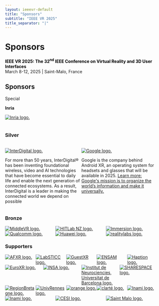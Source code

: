 ```yaml
---
layout: ieeevr-default
title: "Sponsors"
subtitle: "IEEE VR 2025"
title_separator: "|"
---
```

<style>
div.silver {
  width:100%;
  overflow:auto;
  display: flex;
}
div.silver div {
  width:50%;  
  float:left;
}
div.bronze {
  width:100%;
  overflow:auto;
  display: flex;
}
div.bronze div {
  width:33%;  
  float:left;
}
div.supportersfi {
  width:100%;
  overflow:auto;
  display: flex;
}
div.supportersfi div {
  width:20%;  
  float:left;
}
div.supportersfo {
  width:100%;
  overflow:auto;
  display: flex;
}
div.supportersfo div {
  width:25%;  
  float:left;
}
div.supporterst {
  width:100%;
  overflow:auto;
  display: flex;
}
div.supporterst div {
  width:33%;  
  float:left;
}
</style>
<script type="text/javascript">
    $(document).ready(function(){
		var email = ""; 
		var domain = "ieeevr.org"; 
		email = "exhibitssponsors2025"; 
		$(".exhibitssponsors").html("<span class='text-nowrap'><a href=javascript:location='" + "mail" + "to:" + email + "@" + domain + "'><i class='fas fa-fw fa-envelope-square emailIcon' style=''></i><i class='emailText'>" + email + "@" + domain + "</a></i></span>");    
	});
</script>
<div>
    <h1 id="cfp-exhibitssponsors">Sponsors <div class="floatRight"><span class="exhibitssponsors"></span></div></h1>
    <p>
        <strong style="color: black">IEEE VR 2025: The 32<sup>nd</sup> IEEE Conference on Virtual Reality and 3D User Interfaces</strong><br />
            March 8-12, 2025 | Saint-Malo, France
    </p>    
    <h2 id="overview">Sponsors</h2>
    <div class="confsponsors-type">Special</div>
    <p><b>Inria</b></p>
    <a href="https://inria.fr/en" target="_blank">
        <img class="conf-icon"  src="/dev/assets/images/sponsors/Inria.png" alt="Inria logo.">
    </a>
    <br><br>
    <!-- Silver -->
    <h3 id="overview">Silver</h3>
    <br>
    <div class ="silver">
        <div>
        <a href="https://www.interdigital.com/" target="_blank">
            <img class="conf-icon"  src="/dev/assets/images/sponsors/InterDigital.png" alt="InterDigital logo.">
        </a>
        <p>For more than 50 years, InterDigital® has been inventing foundational wireless, video and AI technologies that have become essential to daily life and enable the next generation of connected ecosystems. As a result, InterDigital is a leader in making the connected world we depend on possible</p>
        </div>
    <br>
        <div>
        <a href="https://about.google/" target="_blank">
            <img class="conf-icon"  src="/dev/assets/images/sponsors/Google.png" alt="Google logo.">
        </a>
        <p>Google is the company behind Android XR, an operating system for headsets and glasses that will be available in 2025. <a href="https://www.android.com/xr/">Learn more: Google's mission is to organize the world’s information and make it universally.</a></p>
        <br>
        </div>
    </div>
    <!-- Bronze -->
    <h3 id="overview">Bronze</h3>
    <div class="bronze">
        <div>
            <a href="https://www.middlevr.com/2/" target="_blank">
                <img class="conf-icon"  src="/dev/assets/images/sponsors/MiddleVR.png" alt="MiddleVR logo.">
            </a>
        </div> 
        <div>
            <a href="https://www.hitlabnz.org/" target="_blank">
                <img class="conf-icon"  src="/dev/assets/images/sponsors/Hit Lab NZ_Bronze.png" alt="HITLab NZ logo.">
            </a>
        </div>
        <div>
            <a href="https://www.immersion.fr/" target="_blank">
                <img class="conf-icon"  src="/dev/assets/images/sponsors/Immersion.png" alt="Immersion logo.">
            </a>
        </div>
    </div>
    <div class="bronze">
        <div>
            <a href="https://www.qualcomm.com/" target="_blank">
                <img class="conf-icon"  src="/dev/assets/images/sponsors/Qualcomm.png" alt="Qualcomm logo.">
            </a>
        </div>
        <div>
            <a href="https://www.huawei.com/en/" target="_blank">
                <img class="conf-icon"  src="/dev/assets/images/sponsors/Huawei.jpg" alt="Huawei logo.">
            </a>
        </div>
        <div>
            <a href="https://www.meta.com/fr/" target="_blank">
                <img class="conf-icon"  src="/dev/assets/images/sponsors/realitylabs.png" alt="realitylabs logo.">
            </a>
        </div>
    </div>
    <h3 id="overview">Supporters</h3>
    <div class="supportersfi">
        <div>
            <a href="https://www.afxr.org/page/1756926-accueil" target="_blank">
                <img class="conf-icon"  src="/dev/assets/images/sponsors/AFXR.png" alt="AFXR logo.">
            </a>
        </div>
        <div>
            <a href="https://labsticc.fr/en" target="_blank">
                <img class="conf-icon"  src="/dev/assets/images/sponsors/LabSTICC.png" alt="LabSTICC logo.">
            </a>
        </div>
        <div>
            <a href="https://guestxr.eu/" target="_blank">
                <img class="conf-icon"  src="/dev/assets/images/sponsors/GuestXR.png" alt="GuestXR logo.">
            </a>
        </div>
        <div>
            <a href="https://artsetmetiers.fr/en" target="_blank">
                <img class="conf-icon"  src="/dev/assets/images/sponsors/ENSAM.png" alt="ENSAM logo.">
            </a>
        </div>
        <div>
            <a href="https://www.haption.com/" target="_blank">
                <img class="conf-icon"  src="/dev/assets/images/sponsors/Haption.jpg" alt="Haption logo.">
            </a>
        </div>
    </div>    
    <div class="supportersfo">
        <div>
            <a href="https://www.euroxr-association.org/" target="_blank">
                <img class="conf-icon"  src="/dev/assets/images/sponsors/EuroXR.png" alt="EuroXR logo.">
            </a>
        </div>
        <div>
            <a href="https://www.insa-rennes.fr/graduate-school-of-engineering.html" target="_blank">
                <img class="conf-icon"  src="/dev/assets/images/sponsors/INSA.png" alt="INSA logo.">
            </a>
        </div>
        <div>
            <a href="https://www.neurociencies.ub.edu/" target="_blank">
                <img class="conf-icon"  src="/dev/assets/images/sponsors/InstitutNeurociencies.png" alt="Institut de Neurociencies, Universitat de Barcelona logo.">
            </a>
        </div>
        <div>
            <a href="https://sharespace.eu/" target="_blank">
                <img class="conf-icon"  src="/dev/assets/images/sponsors/SHARESPACE.jpg" alt="SHARESPACE logo.">
            </a>
        </div>
    </div>    
    <div class="supportersfi">
        <div>
            <a href="https://www.bretagne.bzh/" target="_blank">
                <img class="conf-icon"  src="/2025/assets/images/sponsors/RegionBretagne.jpg" alt="RegionBretagne logo.">
            </a>
        </div>
        <div>
            <a href="https://www.univ-rennes.fr/en" target="_blank">
                <img class="conf-icon"  src="/2025/assets/images/sponsors/UnivRennes.png" alt="UnivRennes logo.">
            </a>
        </div>
        <div>
            <a href="https://www.orange.fr/" target="_blank">
                <img class="conf-icon"  src="/2025/assets/images/sponsors/orange.png" alt="orange logo.">
            </a>
        </div>
        <div>
            <a href="https://www.clarte-lab.fr/" target="_blank">
                <img class="conf-icon"  src="/2025/assets/images/sponsors/clarte.png" alt="clarté logo.">
            </a>
        </div>
        <div>
            <a href="https://star.rcast.u-tokyo.ac.jp/en/" target="_blank">
                <img class="conf-icon"  src="/2025/assets/images/sponsors/inami.png" alt="Inami logo.">
            </a>
        </div>
    </div>        
    <div class="supporterst">
        <div>
            <a href="https://vrsj.org" target="_blank">
                <img class="conf-icon"  src="/2025/assets/images/sponsors/VRSJ.png" alt="Inami logo.">
            </a>
        </div>
        <div>
            <a href="https://www.cesi.fr/en/" target="_blank">
                <img class="conf-icon"  src="/2025/assets/images/sponsors/cesi.png" alt="CESI logo.">
            </a>
        </div>
        <div>
            <a href="https://www.stmalo-agglomeration.fr" target="_blank">
                <img class="conf-icon"  src="/2025/assets/images/sponsors/saintmalo.png" alt="Saint Malo logo.">
            </a>
        </div>
    </div>
</div>
